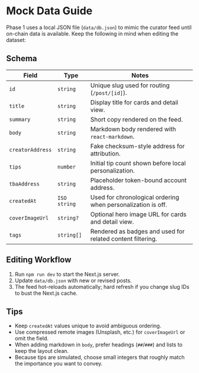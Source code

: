 # Mock Data Guide

Phase 1 uses a local JSON file (`data/db.json`) to mimic the curator feed until on-chain data is available. Keep the following in mind when editing the dataset:

## Schema

| Field | Type | Notes |
| --- | --- | --- |
| `id` | `string` | Unique slug used for routing (`/post/[id]`). |
| `title` | `string` | Display title for cards and detail view. |
| `summary` | `string` | Short copy rendered on the feed. |
| `body` | `string` | Markdown body rendered with `react-markdown`. |
| `creatorAddress` | `string` | Fake checksum-style address for attribution. |
| `tips` | `number` | Initial tip count shown before local personalization. |
| `tbaAddress` | `string` | Placeholder token-bound account address. |
| `createdAt` | `ISO string` | Used for chronological ordering when personalization is off. |
| `coverImageUrl` | `string?` | Optional hero image URL for cards and detail view. |
| `tags` | `string[]` | Rendered as badges and used for related content filtering. |

## Editing Workflow

1. Run `npm run dev` to start the Next.js server.
2. Update `data/db.json` with new or revised posts.
3. The feed hot-reloads automatically; hard refresh if you change slug IDs to bust the Next.js cache.

## Tips

- Keep `createdAt` values unique to avoid ambiguous ordering.
- Use compressed remote images (Unsplash, etc.) for `coverImageUrl` or omit the field.
- When adding markdown in `body`, prefer headings (`##`/`###`) and lists to keep the layout clean.
- Because tips are simulated, choose small integers that roughly match the importance you want to convey.
